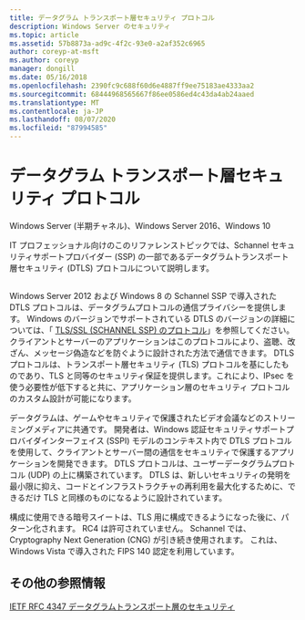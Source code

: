 ```yaml
---
title: データグラム トランスポート層セキュリティ プロトコル
description: Windows Server のセキュリティ
ms.topic: article
ms.assetid: 57b8873a-ad9c-4f2c-93e0-a2af352c6965
author: coreyp-at-msft
ms.author: coreyp
manager: dongill
ms.date: 05/16/2018
ms.openlocfilehash: 2390fc9c688f60d6e4887ff9ee75183ae4333aa2
ms.sourcegitcommit: 68444968565667f86ee0586ed4c43da4ab24aaed
ms.translationtype: MT
ms.contentlocale: ja-JP
ms.lasthandoff: 08/07/2020
ms.locfileid: "87994585"
---
```

# <a name="datagram-transport-layer-security-protocol"></a>データグラム トランスポート層セキュリティ プロトコル

Windows Server (半期チャネル)、Windows Server 2016、Windows 10

IT プロフェッショナル向けのこのリファレンストピックでは、Schannel セキュリティサポートプロバイダー (SSP) の一部であるデータグラムトランスポート層セキュリティ (DTLS) プロトコルについて説明します。

## <a name="BKMK_DTLS"></a>
Windows Server 2012 および Windows 8 の Schannel SSP で導入された DTLS プロトコルは、データグラムプロトコルの通信プライバシーを提供します。 Windows のバージョンでサポートされている DTLS のバージョンの詳細については、「 [TLS/SSL (SCHANNEL SSP) のプロトコル](/windows/win32/secauthn/protocols-in-tls-ssl--schannel-ssp-)」を参照してください。 クライアントとサーバーのアプリケーションはこのプロトコルにより、盗聴、改ざん、メッセージ偽造などを防ぐように設計された方法で通信できます。 DTLS プロトコルは、トランスポート層セキュリティ (TLS) プロトコルを基にしたものであり、TLS と同等のセキュリティ保証を提供します。これにより、IPsec を使う必要性が低下すると共に、アプリケーション層のセキュリティ プロトコルのカスタム設計が可能になります。

データグラムは、ゲームやセキュリティで保護されたビデオ会議などのストリーミングメディアに共通です。 開発者は、Windows 認証セキュリティサポートプロバイダインターフェイス (SSPI) モデルのコンテキスト内で DTLS プロトコルを使用して、クライアントとサーバー間の通信をセキュリティで保護するアプリケーションを開発できます。 DTLS プロトコルは、ユーザーデータグラムプロトコル (UDP) の上に構築されています。 DTLS は、新しいセキュリティの発明を最小限に抑え、コードとインフラストラクチャの再利用を最大化するために、できるだけ TLS と同様のものになるように設計されています。

構成に使用できる暗号スイートは、TLS 用に構成できるようになった後に、パターン化されます。 RC4 は許可されていません。 Schannel では、Cryptography Next Generation (CNG) が引き続き使用されます。 これは、Windows Vista で導入された FIPS 140 認定を利用しています。

## <a name="additional-references"></a>その他の参照情報

[IETF RFC 4347 データグラムトランスポート層のセキュリティ](http://tools.ietf.org/html/rfc4347)